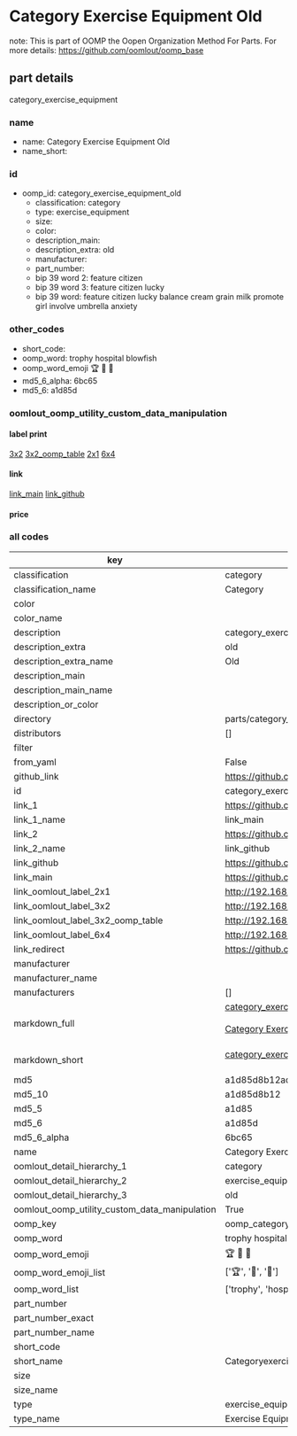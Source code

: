 # Category Exercise Equipment Old  

note: This is part of OOMP the Oopen Organization Method For Parts. For more details: https://github.com/oomlout/oomp_base

##  part details
  



category_exercise_equipment



### name
* name: Category Exercise Equipment Old
* name_short: 
### id
* oomp_id: category_exercise_equipment_old
  * classification: category
  * type: exercise_equipment
  * size: 
  * color: 
  * description_main: 
  * description_extra: old
  * manufacturer: 
  * part_number: 
  * bip 39 word 2: feature citizen
  * bip 39 word 3: feature citizen lucky
  * bip 39 word: feature citizen lucky balance cream grain milk promote girl involve umbrella anxiety

### other_codes
* short_code: 
* oomp_word: trophy hospital blowfish
* oomp_word_emoji :trophy: :hospital: :blowfish:
* md5_6_alpha: 6bc65
* md5_6: a1d85d






### oomlout_oomp_utility_custom_data_manipulation
#### label print
[3x2](http://192.168.1.245:1112/?label=oomp%206bc65)
[3x2_oomp_table](http://192.168.1.108:1112/?label=oomp%206bc65)
[2x1](http://192.168.1.242:1112/?label=oomp%206bc65)
[6x4](http://192.168.1.55:1112/?label=oomp%206bc65)    

#### link

[link_main](https://github.com/oomlout/oomlout_oomp_version_1_messy/tree/main/parts/category_exercise_equipment_old) [link_github](https://github.com/oomlout/oomlout_oomp_version_1_messy/tree/main/parts/category_exercise_equipment_old)                             

#### price







### all codes 
| key | value |  
| --- | --- |  
| classification | category |  
| classification_name | Category |  
| color |  |  
| color_name |  |  
| description | category_exercise_equipment |  
| description_extra | old |  
| description_extra_name | Old |  
| description_main |  |  
| description_main_name |  |  
| description_or_color |   |  
| directory | parts/category_exercise_equipment_old |  
| distributors | [] |  
| filter |  |  
| from_yaml | False |  
| github_link | https://github.com/oomlout/oomlout_oomp_part_src/tree/main/parts/category_exercise_equipment_old |  
| id | category_exercise_equipment_old |  
| link_1 | https://github.com/oomlout/oomlout_oomp_version_1_messy/tree/main/parts/category_exercise_equipment_old |  
| link_1_name | link_main |  
| link_2 | https://github.com/oomlout/oomlout_oomp_version_1_messy/tree/main/parts/category_exercise_equipment_old |  
| link_2_name | link_github |  
| link_github | https://github.com/oomlout/oomlout_oomp_version_1_messy/tree/main/parts/category_exercise_equipment_old |  
| link_main | https://github.com/oomlout/oomlout_oomp_version_1_messy/tree/main/parts/category_exercise_equipment_old |  
| link_oomlout_label_2x1 | http://192.168.1.242:1112/?label=oomp%206bc65 |  
| link_oomlout_label_3x2 | http://192.168.1.245:1112/?label=oomp%206bc65 |  
| link_oomlout_label_3x2_oomp_table | http://192.168.1.108:1112/?label=oomp%206bc65 |  
| link_oomlout_label_6x4 | http://192.168.1.55:1112/?label=oomp%206bc65 |  
| link_redirect | https://github.com/oomlout/oomlout_oomp_version_1_messy/tree/main/parts/category_exercise_equipment_old |  
| manufacturer |  |  
| manufacturer_name |  |  
| manufacturers | [] |  
| markdown_full | [category_exercise_equipment_old](none)<br>[](none)<br>[Category Exercise Equipment Old](none)<br><br> |  
| markdown_short | [category_exercise_equipment_old](none)<br><br> |  
| md5 | a1d85d8b12ac31919619711b094a52a1 |  
| md5_10 | a1d85d8b12 |  
| md5_5 | a1d85 |  
| md5_6 | a1d85d |  
| md5_6_alpha | 6bc65 |  
| name | Category Exercise Equipment Old |  
| oomlout_detail_hierarchy_1 | category |  
| oomlout_detail_hierarchy_2 | exercise_equipment |  
| oomlout_detail_hierarchy_3 | old |  
| oomlout_oomp_utility_custom_data_manipulation | True |  
| oomp_key | oomp_category_exercise_equipment_old |  
| oomp_word | trophy hospital blowfish |  
| oomp_word_emoji | :trophy: :hospital: :blowfish: |  
| oomp_word_emoji_list | [':trophy:', ':hospital:', ':blowfish:'] |  
| oomp_word_list | ['trophy', 'hospital', 'blowfish'] |  
| part_number |  |  
| part_number_exact |  |  
| part_number_name |  |  
| short_code |  |  
| short_name | Categoryexerciseequipment |  
| size |  |  
| size_name |  |  
| type | exercise_equipment |  
| type_name | Exercise Equipment |  
